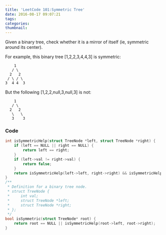 ```yaml
---
title: 'LeetCode 101:Symmetric Tree'
date: 2016-08-17 09:07:21
tags:
categories:
thumbnail:
---
```

Given a binary tree, check whether it is a mirror of itself (ie, symmetric around its center).

For example, this binary tree [1,2,2,3,4,4,3] is symmetric:
```
    1
   / \
  2   2
 / \ / \
3  4 4  3
```
But the following [1,2,2,null,3,null,3] is not:
```
    1
   / \
  2   2
   \   \
   3    3
```

### Code
```c
int isSymmetricHelp(struct TreeNode *left, struct TreeNode *right) {
    if (left == NULL || right == NULL) {
        return left == right;
    }
    if (left->val != right->val) {
        return false;
    }
    return isSymmetricHelp(left->left, right->right) && isSymmetricHelp(left->right, right->left);
}
/**
 * Definition for a binary tree node.
 * struct TreeNode {
 *     int val;
 *     struct TreeNode *left;
 *     struct TreeNode *right;
 * };
 */
bool isSymmetric(struct TreeNode* root) {
    return root == NULL || isSymmetricHelp(root->left, root->right);
}
```